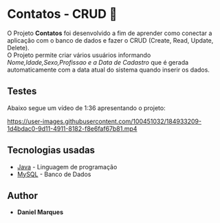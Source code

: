 # Contatos - CRUD 🚀
O Projeto **Contatos** foi desenvolvido a fim de aprender como conectar a aplicação com o banco de dados e fazer o CRUD (Create, Read, Update, Delete).<br>
O Projeto permite criar vários usuários informando *Nome,Idade,Sexo,Profissao e a Data de Cadastro* que é gerada automaticamente com a data atual do sistema quando inserir os dados.<br>

## Testes<br>
Abaixo segue um vídeo de 1:36 apresentando o projeto: <br>
  
https://user-images.githubusercontent.com/100451032/184933209-1d4bdac0-9d11-4911-8182-f8e6faf67b81.mp4
  
## Tecnologias usadas
* [Java](https://www.oracle.com/java/technologies/downloads/#jdk18-windows) - Linguagem de programação
* [MySQL](https://www.mysql.com/) - Banco de Dados

## Author
* **Daniel Marques**






